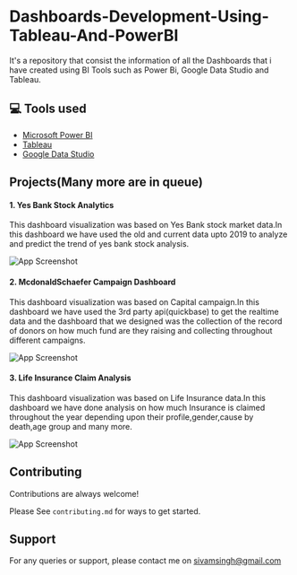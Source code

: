 
# Dashboards-Development-Using-Tableau-And-PowerBI 

It's a repository that consist the information of all the Dashboards that i have created using BI Tools such as Power Bi, Google Data Studio and Tableau. 

## 💻 Tools used

 - [Microsoft Power BI](https://powerbi.microsoft.com/en-us/)
 - [Tableau](https://www.tableau.com/)
 - [Google Data Studio](https://datastudio.google.com/u/0/)


## Projects(Many more are in queue)
#### 1. Yes Bank Stock Analytics
This dashboard visualization was based on Yes Bank stock market data.In this dashboard we have used the old and current data upto 2019 to analyze and predict the trend of yes bank stock analysis. 

![App Screenshot](https://www.linkpicture.com/q/111_26.jpg)

#### 2. McdonaldSchaefer Campaign Dashboard
This dashboard visualization was based on Capital campaign.In this dashboard we have used the 3rd party api(quickbase) to get the realtime data and the dashboard that we designed was the collection of the record of donors on how much fund are they raising and collecting throughout different campaigns.

![App Screenshot](https://www.linkpicture.com/q/sample_6.jpg)
#### 3. Life Insurance Claim Analysis
This dashboard visualization was based on Life Insurance data.In this dashboard we have done analysis on how much Insurance is claimed throughout the year depending upon their profile,gender,cause by death,age group and many more.

![App Screenshot](https://www.linkpicture.com/q/2222_8.jpg)



## Contributing

Contributions are always welcome!

Please See `contributing.md` for ways to get started.

## Support

For any queries or support, please contact me on sivamsingh@gmail.com 
